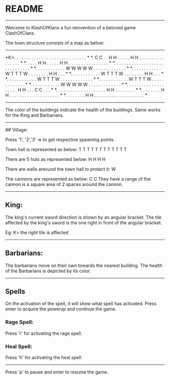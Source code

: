 # README
---

Welcome to KlashOfKlans a fun reinvention of a beloved game ClashOfClans.

The town structure consists of a map as below:

**************************************************************
*K>. . . . . . . . . . . . . . . . . . . . . . . . . . . . . *
*. C C . . H H . . . . . H H . . . . . . . . . . . . . . . . *
*. . . . . H H . . . . . H H . . . . . . . . . . . . . . . . *
*. . . . . . . . . . . . . . . . . . . . . . . . . . . . . . *
*. . . . . . . . . . . . W W W W W . . . . . . . . . . . . . *
*. . . . . . . . . . . . W T T T W . . . . . . . . H H . . . *
*. . . . . . . . . . . . W T T T W . . . . . . . . H H . . . *
*. . . . . . . . . . . . W T T T W . . . . . . . . . . . . . *
*. . . . . . . . . . . . W T T T W . . . . . . . . . . . . . *
*. . . . . . . . . . . . W W W W W . . . . . . . . . . . . . *
*. . . . . . . . . . . . . . . . . . . . H H . . . C C . . . *
*. . . . . . . . . . . . . . . . . . . . H H . . . . . . . . *
*. . . . . . . . H H . . . . . . . . . . . . . . . . . . . . *
*. . . . . . . . H H . . . . . . . . . . . . . . . . . . . . *
**************************************************************


The color of the buildings indicate the health of the buildings. Same works for the King and Barbarians.

---
## Village:

Press '1', '2','3' => to get respective spawning points.

Town hall is represented as below:
T T T
T T T
T T T
T T T

There are 5 huts as represented below:
H H
H H

There are walls areound the town hall to protect it:
W

The cannons are represented as below:
C C
They have a range of the cannon is a square area of 2 spaces around the cannon. 


---
## King:

The king's current sword direction is shown by an angular bracket. The tile affected by the king's sword is the one right in front of the angular bracket.

Eg: K>  the right tile is affected


---
## Barbarians:

The barbarians move on their own towards the nearest building. The health of the Barbarians is depicted by its color.

---
## Spells

On the activation of the spell, it will show what spell has activated. Press enter to acquire the powerup and continue the game.

### Rage Spell:

Press 'r' for activating the rage spell.

### Heal Spell:

Press 'h' for activating the heal spell.

---

Press 'p' to pause and enter to resume the game.


